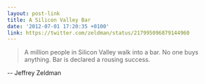 ```yaml
---
layout: post-link
title: A Silicon Valley Bar
date: '2012-07-01 17:20:35 +0100'
link: https://twitter.com/zeldman/status/217995096879144960
---
```

> A million people in Silicon Valley walk into a bar. No one buys anything. Bar is declared a rousing success.

-- Jeffrey Zeldman